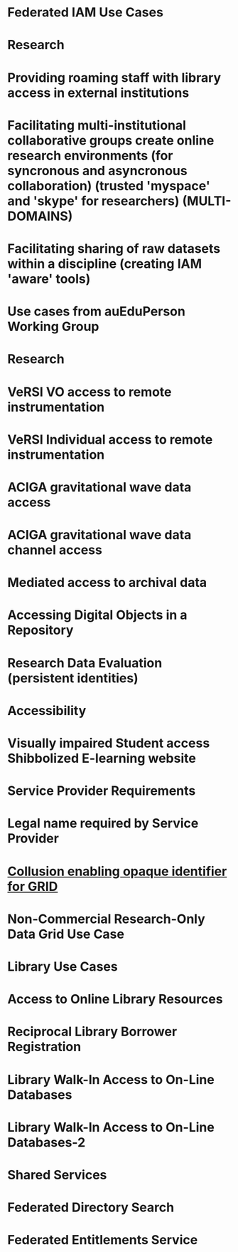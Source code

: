 # Federated IAM Use Cases

# Research

# Providing roaming staff with library access in external institutions

# Facilitating multi-institutional collaborative groups create online research environments (for syncronous and asyncronous collaboration) (trusted 'myspace' and 'skype' for researchers) (MULTI-DOMAINS)

# Facilitating sharing of raw datasets within a discipline (creating IAM 'aware' tools)

# Use cases from auEduPerson Working Group

# Research

# VeRSI VO access to remote instrumentation

# VeRSI Individual access to remote instrumentation

# ACIGA gravitational wave data access

# ACIGA gravitational wave data channel access

# Mediated access to archival data

# Accessing Digital Objects in a Repository

# Research Data Evaluation (persistent identities)

# Accessibility

# Visually impaired Student access Shibbolized E-learning website

# Service Provider Requirements

# Legal name required by Service Provider

# [Collusion enabling opaque identifier for GRID](https://reannz.atlassian.net/wiki/pages/createpage.action?spaceKey=BeSTGRID&title=Collusion%20enabling%20opaque%20identifier%20for%20GRID&linkCreation=true&fromPageId=3818228537)

# Non-Commercial Research-Only Data Grid Use Case

# Library Use Cases

# Access to Online Library Resources

# Reciprocal Library Borrower Registration

# Library Walk-In Access to On-Line Databases

# Library Walk-In Access to On-Line Databases-2

# Shared Services

# Federated Directory Search

# Federated Entitlements Service
